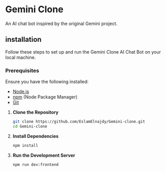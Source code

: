 # Gemini Clone
An AI chat bot inspired by the original Gemini project.


## installation
Follow these steps to set up and run the Gemini Clone AI Chat Bot on your local machine.

### Prerequisites
Ensure you have the following installed:

- [Node.js](https://nodejs.org/)
- [npm](https://www.npmjs.com/) (Node Package Manager)
- [Git](https://git-scm.com/)

1. **Clone the Repository**

   ```sh
   git clone https://github.com/EslamElnajdy/Gemini-clone.git
   cd Gemini-clone
2. **Install Dependencies**

   ```sh
   npm install
3. **Run the Development Server**

    ```sh
   npm run dev:frontend
